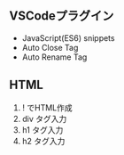 ## VSCodeプラグイン
- JavaScript(ES6) snippets
- Auto Close Tag
- Auto Rename Tag

## HTML
1. ! でHTML作成
2. div タグ入力
3. h1 タグ入力
4. h2 タグ入力